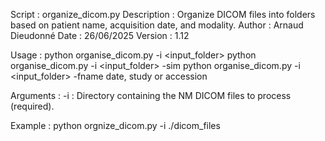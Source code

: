 Script : organize_dicom.py
Description : Organize DICOM files into folders based on patient name, acquisition date, and modality.
Author : Arnaud Dieudonné
Date : 26/06/2025
Version : 1.12

Usage :
    python organise_dicom.py -i <input_folder>
    python organise_dicom.py -i <input_folder> -sim
    python organise_dicom.py -i <input_folder> -fname date, study or accession

Arguments :
    -i : Directory containing the NM DICOM files to process (required).

Example :
    python orgnize_dicom.py -i ./dicom_files